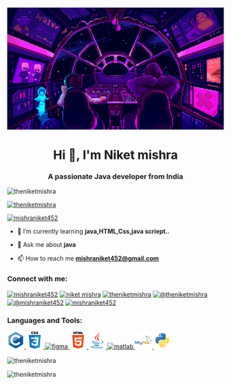 [![MasterHead](https://github.com/theniketmishra/theniketmishra/blob/main/pixel-jeff-galaxy-far-far-away.gif)](https://theniketmishra.io)


<h1 align="center">Hi 👋, I'm Niket mishra</h1>
<h3 align="center">A passionate Java developer from India</h3>

<p align="left"> <img src="https://komarev.com/ghpvc/?username=theniketmishra&label=Profile%20views&color=0e75b6&style=flat" alt="theniketmishra" /> </p>

<p align="left"> <a href="https://github.com/ryo-ma/github-profile-trophy"><img src="https://github-profile-trophy.vercel.app/?username=theniketmishra" alt="theniketmishra" /></a> </p>

<p align="left"> <a href="https://twitter.com/mishraniket452" target="blank"><img src="https://img.shields.io/twitter/follow/mishraniket452?logo=twitter&style=for-the-badge" alt="mishraniket452" /></a> </p>

- 🌱 I’m currently learning **java,HTML,Css,java scriept..**

- 💬 Ask me about **java**

- 📫 How to reach me **mishraniket452@gmail.com**

<h3 align="left">Connect with me:</h3>
<p align="left">
<a href="https://twitter.com/mishraniket452" target="blank"><img align="center" src="https://raw.githubusercontent.com/rahuldkjain/github-profile-readme-generator/master/src/images/icons/Social/twitter.svg" alt="mishraniket452" height="30" width="40" /></a>
<a href="https://fb.com/niket mishra" target="blank"><img align="center" src="https://raw.githubusercontent.com/rahuldkjain/github-profile-readme-generator/master/src/images/icons/Social/facebook.svg" alt="niket mishra" height="30" width="40" /></a>
<a href="https://instagram.com/theniketmishra" target="blank"><img align="center" src="https://raw.githubusercontent.com/rahuldkjain/github-profile-readme-generator/master/src/images/icons/Social/instagram.svg" alt="theniketmishra" height="30" width="40" /></a>
<a href="https://medium.com/@theniketmishra" target="blank"><img align="center" src="https://raw.githubusercontent.com/rahuldkjain/github-profile-readme-generator/master/src/images/icons/Social/medium.svg" alt="@theniketmishra" height="30" width="40" /></a>
<a href="https://www.hackerearth.com/@mishraniket452" target="blank"><img align="center" src="https://raw.githubusercontent.com/rahuldkjain/github-profile-readme-generator/master/src/images/icons/Social/hackerearth.svg" alt="@mishraniket452" height="30" width="40" /></a>
<a href="https://auth.geeksforgeeks.org/user/mishraniket452" target="blank"><img align="center" src="https://raw.githubusercontent.com/rahuldkjain/github-profile-readme-generator/master/src/images/icons/Social/geeks-for-geeks.svg" alt="mishraniket452" height="30" width="40" /></a>
</p>

<h3 align="left">Languages and Tools:</h3>
<p align="left"> <a href="https://www.cprogramming.com/" target="_blank" rel="noreferrer"> <img src="https://raw.githubusercontent.com/devicons/devicon/master/icons/c/c-original.svg" alt="c" width="40" height="40"/> </a> <a href="https://www.w3schools.com/css/" target="_blank" rel="noreferrer"> <img src="https://raw.githubusercontent.com/devicons/devicon/master/icons/css3/css3-original-wordmark.svg" alt="css3" width="40" height="40"/> </a> <a href="https://www.figma.com/" target="_blank" rel="noreferrer"> <img src="https://www.vectorlogo.zone/logos/figma/figma-icon.svg" alt="figma" width="40" height="40"/> </a> <a href="https://www.w3.org/html/" target="_blank" rel="noreferrer"> <img src="https://raw.githubusercontent.com/devicons/devicon/master/icons/html5/html5-original-wordmark.svg" alt="html5" width="40" height="40"/> </a> <a href="https://www.java.com" target="_blank" rel="noreferrer"> <img src="https://raw.githubusercontent.com/devicons/devicon/master/icons/java/java-original.svg" alt="java" width="40" height="40"/> </a> <a href="https://www.mathworks.com/" target="_blank" rel="noreferrer"> <img src="https://upload.wikimedia.org/wikipedia/commons/2/21/Matlab_Logo.png" alt="matlab" width="40" height="40"/> </a> <a href="https://www.mysql.com/" target="_blank" rel="noreferrer"> <img src="https://raw.githubusercontent.com/devicons/devicon/master/icons/mysql/mysql-original-wordmark.svg" alt="mysql" width="40" height="40"/> </a> <a href="https://www.python.org" target="_blank" rel="noreferrer"> <img src="https://raw.githubusercontent.com/devicons/devicon/master/icons/python/python-original.svg" alt="python" width="40" height="40"/> </a> </p>

<p><img align="center" src="https://github-readme-stats.vercel.app/api/top-langs?username=theniketmishra&show_icons=true&locale=en&layout=compact" alt="theniketmishra" /></p>

<p><img align="center" src="https://github-readme-streak-stats.herokuapp.com/?user=theniketmishra&" alt="theniketmishra" /></p>



